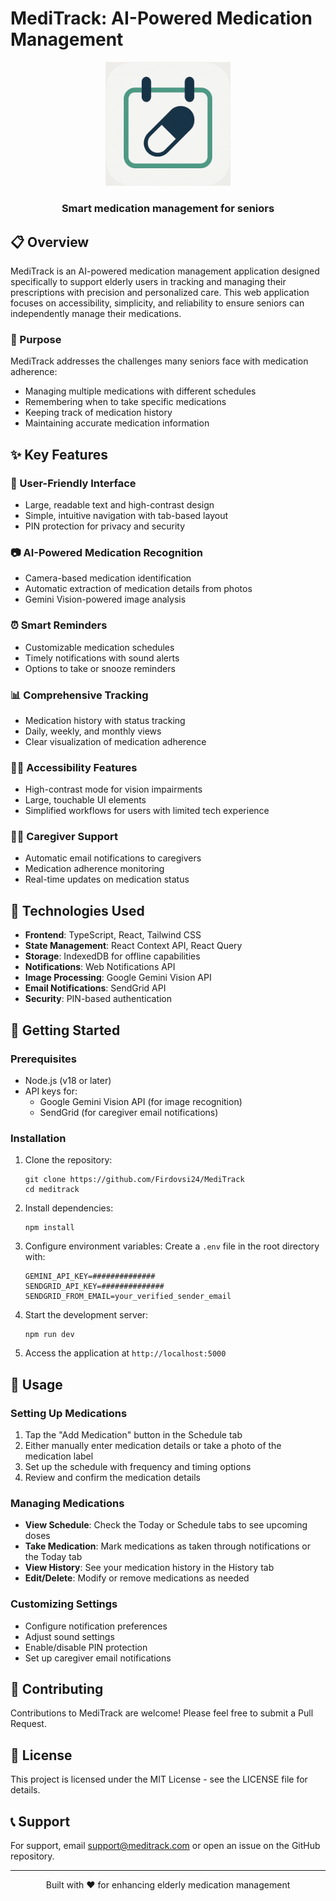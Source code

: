 # MediTrack: AI-Powered Medication Management

<div align="center">
  <img src="attached_assets/logo.png" alt="MediTrack Logo" width="200">
  <h3>Smart medication management for seniors</h3>
</div>

## 📋 Overview

MediTrack is an AI-powered medication management application designed specifically to support elderly users in tracking and managing their prescriptions with precision and personalized care. This web application focuses on accessibility, simplicity, and reliability to ensure seniors can independently manage their medications.

### 🎯 Purpose

MediTrack addresses the challenges many seniors face with medication adherence:
- Managing multiple medications with different schedules
- Remembering when to take specific medications
- Keeping track of medication history
- Maintaining accurate medication information

## ✨ Key Features

### 📱 User-Friendly Interface
- Large, readable text and high-contrast design
- Simple, intuitive navigation with tab-based layout
- PIN protection for privacy and security

### 📷 AI-Powered Medication Recognition
- Camera-based medication identification
- Automatic extraction of medication details from photos
- Gemini Vision-powered image analysis

### ⏰ Smart Reminders
- Customizable medication schedules
- Timely notifications with sound alerts
- Options to take or snooze reminders

### 📊 Comprehensive Tracking
- Medication history with status tracking
- Daily, weekly, and monthly views
- Clear visualization of medication adherence

### 👴👵 Accessibility Features
- High-contrast mode for vision impairments
- Large, touchable UI elements
- Simplified workflows for users with limited tech experience

### 👨‍⚕️ Caregiver Support
- Automatic email notifications to caregivers
- Medication adherence monitoring
- Real-time updates on medication status

## 🔧 Technologies Used

- **Frontend**: TypeScript, React, Tailwind CSS
- **State Management**: React Context API, React Query
- **Storage**: IndexedDB for offline capabilities
- **Notifications**: Web Notifications API
- **Image Processing**: Google Gemini Vision API
- **Email Notifications**: SendGrid API
- **Security**: PIN-based authentication

## 🚀 Getting Started

### Prerequisites

- Node.js (v18 or later)
- API keys for:
  - Google Gemini Vision API (for image recognition)
  - SendGrid (for caregiver email notifications)

### Installation

1. Clone the repository:
   ```
   git clone https://github.com/Firdovsi24/MediTrack
   cd meditrack
   ```

2. Install dependencies:
   ```
   npm install
   ```

3. Configure environment variables:
   Create a `.env` file in the root directory with:
   ```
   GEMINI_API_KEY=##############
   SENDGRID_API_KEY=##############
   SENDGRID_FROM_EMAIL=your_verified_sender_email
   ```

4. Start the development server:
   ```
   npm run dev
   ```

5. Access the application at `http://localhost:5000`

## 📱 Usage

### Setting Up Medications

1. Tap the "Add Medication" button in the Schedule tab
2. Either manually enter medication details or take a photo of the medication label
3. Set up the schedule with frequency and timing options
4. Review and confirm the medication details

### Managing Medications

- **View Schedule**: Check the Today or Schedule tabs to see upcoming doses
- **Take Medication**: Mark medications as taken through notifications or the Today tab
- **View History**: See your medication history in the History tab
- **Edit/Delete**: Modify or remove medications as needed

### Customizing Settings

- Configure notification preferences
- Adjust sound settings
- Enable/disable PIN protection
- Set up caregiver email notifications

## 🤝 Contributing

Contributions to MediTrack are welcome! Please feel free to submit a Pull Request.

## 📝 License

This project is licensed under the MIT License - see the LICENSE file for details.

## 📞 Support

For support, email support@meditrack.com or open an issue on the GitHub repository.

---

<div align="center">
  <p>Built with ❤️ for enhancing elderly medication management</p>
</div>
